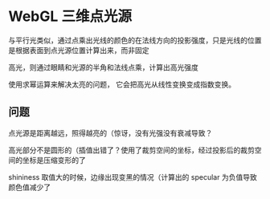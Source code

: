# WebGL 三维点光源

与平行光类似，通过点乘出光线的颜色的在法线方向的投影强度，只是光线的位置是根据表面到点光源位置计算出来，而非固定

高光，则通过眼睛和光源的半角和法线点乘，计算出高光强度

使用求幂运算来解决太亮的问题， 它会把高光从线性变换变成指数变换。

## 问题

点光源是距离越远，照得越亮的（惊讶，没有光强没有衰减导致？

高光部分不是圆形的（插值出错了？使用了裁剪空间的坐标，经过投影后的裁剪空间的坐标是压缩变形的了

shininess 取值大的时候，边缘出现变黑的情况（计算出的 specular 为负值导致颜色值减少了
